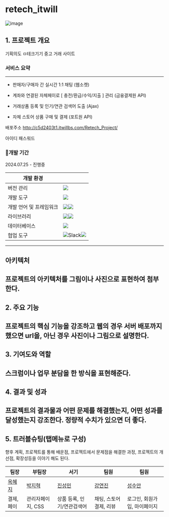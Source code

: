# retech_itwill
![image](https://github.com/user-attachments/assets/c8de63de-e621-44be-af84-0d0dc46f9050)

## 1. 프로젝트 개요
기획의도
ㅁ테크기기 중고 거래 사이트

### 서비스 요약
----------------
- 판매자/구매자 간 실시간 1:1 채팅 (웹소켓)

- 계좌와 연결된 자체페이로 [ 충전/환급/수익/지출 ] 관리 (금융결제원 API)

- 거래상품 등록 및 인기/연관 검색어 도출 (Ajax)

- 자체 스토어 상품 구매 및 결제 (포트원 API)


배포주소
http://c5d2403t1.itwillbs.com/Retech_Project/

아이디
패스워드


### 📅개발 기간
2024.07.25 - 진행중

|개발 환경||
|------|---|
|버전 관리|<img src="https://img.shields.io/badge/GitHub-181717?style=flat-square&logo=GitHub&logoColor=white"/>|
|개발 도구|<img src="https://img.shields.io/badge/Eclipse-2C2255?style=for-the-badge&logo=Eclipse%20IDE&logoColor=white">|
|개발 언어 및 프레임워크|<img src="https://img.shields.io/badge/java-007396?style=flat-square&logo=java&logoColor=white"/><img src="https://img.shields.io/badge/Spring-6DB33F?style=flat-square&logo=Spring&logoColor=white"/>|
|라이브러리|<img src="https://img.shields.io/badge/jQuery-0769AD?style=flat-square&logo=jQuery&logoColor=white"/><img src="https://img.shields.io/badge/MyBatis-000000?style=for-the-badge&logo=MyBatis&logoColor=white">|
|데이터베이스|<img src="https://img.shields.io/badge/MySQL-4479A1?style=flat-square&logo=MySQL&logoColor=white"/>|
|협업 도구|<img alt="Slack" src="https://img.shields.io/badge/Slack-4A154B?style=for-the-badge&logo=slack&logoColor=white" /><img src="https://img.shields.io/badge/Google%20Sheets-34A853?style=for-the-badge&logo=google-sheets&logoColor=white"/>|

---------------------------------------------------------------------

## 아키텍처
프로젝트의 아키텍처를 그림이나 사진으로 표현하여 첨부한다.
---------------------------------------------------------------------

## 2. 주요 기능
프로젝트의 핵심 기능을 강조하고 웹의 경우 서버 배포까지 했으면 url을, 아닌 경우 사진이나 그림으로 설명한다.
---------------------------------------------------------------------

## 3. 기여도와 역할
스크럼이나 업무 분담을 한 방식을 표현해준다.
---------------------------------------------------------------------

## 4. 결과 및 성과
프로젝트의 결과물과 어떤 문제를 해결했는지, 어떤 성과를 달성했는지 강조한다. 정량적 수치가 있으면 더 좋다.
---------------------------------------------------------------------

## 5. 트러블슈팅(탭메뉴로 구성) 
향후 계획, 프로젝트를 통해 배운점, 프로젝트에서 문제점을 해결한 과정, 프로젝트의 개선점, 확장성등을 이야기 해도 된다.

|팀장|부팀장|서기|팀원|팀원|
|------|---|---|---|---|
|[옥혜지](https://github.com/devok11)|[박지혁](https://github.com/royalcross)|[진성민](https://github.com/ns0304)|[강연진](https://github.com/yeonjinnk)|[성수안](https://github.com/a4090)|
|결제, 페이|관리자페이지, CSS|상품 등록, 인기/연관검색어|채팅, 스토어 결제, 리뷰|로그인, 회원가입, 마이페이지|
